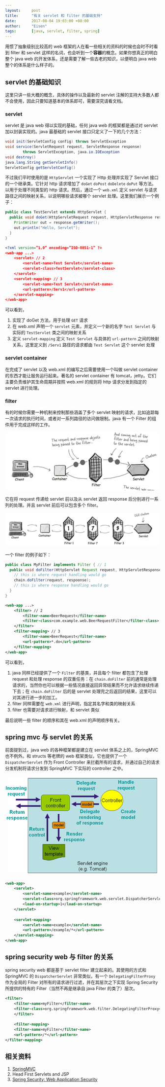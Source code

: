 ```yaml
---
layout:     post
title:      "有关 servlet 和 filter 的基础支持"
date:       2017-08-04 19:03:00 +08:00
author:     "Eisen"
tags:       [java, servlet, filter, spring]
---
```


用惯了抽象级别比较高的 web 框架的人在看一些相关的资料的时候也会时不时看到 filter 和 servlet 这样的名词，也会听到一个**容器**的概念。如果你想真正的明白整个 java web 的开发体系，还是需要了解一些古老的知识，以便明白 java web 整个的体系是什么样子的。

## servlet 的基础知识

这里只讲一些大概的概念，具体的操作以及最新的 servlet 注解的支持大多数人都不会使用，因此只要知道基本的体系即可，需要深究请看文档。

### servlet

servlet 是 java web 得以实现的基础，任何 java web 的框架都是通过对 servlet 加以封装实现的。java 最基础的 servlet 接口只定义了一下的几个方法：

```java
void init(ServletConfig config) throws ServletException
void service(ServletRequest request, ServletResponse response)
        throws ServletException, java.io.IOException
void destroy()
java.lang.String getServletInfo()
ServletConfig getServletConfig()
```

不过我们平时使用的是 `HttpServlet` 一个实现了 Http 处理并实现了 Servlet 接口的一个继承类。它针对 http 请求增加了 `doGet` `doPost` `doDelete` `doPut` 等方法。以用于处理不同类型的 http 请求。然后，通过一个 `web.xml` 定义 servlet 与请求路径之间的映射关系，以说明哪些请求被哪个 servlet 处理。这里我们展示一个例子：

```java
public class TestServlet extends HttpServlet {
  public void doGet(HttpServletRequest request, HttpServletResponse response) throws IOException { // 1
    PrintWriter out = response.getWriter();
    out.println("Hello, Servlet");
  }
}
```

```xml
<?xml version=”1.0” encoding=”ISO-8851-1” ?>
<web-app ...>
    <servlet> // 2
        <servlet-name>Test Servlet</servlet-name>
        <servlet-class>TestServlet</servlet-class>
    </servlet>
    <servlet-mapping> // 3
        <servlet-name>Test Servlet</servlet-name>
        <url-pattern>/Serv1</url-pattern>
    </servlet-mapping>
</web-app>
```

可以看到，

1. 实现了 doGet 方法，用于处理 `GET` 请求
2. 在 web.xml 声明一个 `servlet` 元素，并定义一个新的名字 `Test Servlet` 与实际的 `TestServlet` 类之间的映射关系
3. 定义 `servlet-mapping` 定义 `Test Servlet` 与具体的 `url-pattern` 之间的映射关系，这里定义到 `/Serv1` 路径的请求都由 `Test Servlet` 这个 servlet 处理

### servlet container

在完成了 servlet 以及 web.xml 的编写之后需要使用一个叫做 servlet container 的东西才能让服务运行起来。著名的 servlet container 有 tomcat，jetty。它们主要负责维护其生命周期并按照 web.xml 的规则将 http 请求分发到指定的 servlet 进行处理。

### filter

有的时候你需要一种机制来控制那些涵盖了多个 servlet 映射的请求，比如追踪每一次请求的执行时间，或者对一系列路径的访问做限制。java 有一个 Filter 的组件用于完成这样的工作。

![](/img/in-post/servlet-and-filter/filter.png)

它在将 request 传递给 servlet 前以及从 servlet 返回 response 后分别进行一系列的处理。并且 servlet 前后可以包含多个 filter。

![](/img/in-post/servlet-and-filter/multi-filters.png)

一个 filter 的例子如下：

```java
public class MyFilter implements Filter { // 1
  public void doFilter(HttpServlet Request request, HttpServletResponse response, FilterChain chain) {
    // this is where request handling would go
    chain.doFilter(request, respoonse);
    // this is where response handling would go
  }
}
```

```xml
<web-app ...>
    <filter> // 2
        <filter-name>BeerRequest</filter-name>
        <filter-class>com.example.web.BeerRequestFilter</filter-class> 
    </filter>
    <filter-mapping> // 3
    	<filter-name>BeerRequest</filter-name>
        <url-pattern>*.do</url-pattern>
	</filter-mapping>
</web-app>
```

可以看到，

1. java 同样已经提供了一个 `Filter` 的基类，并且每个 filter 都包含了处理 request 和处理 response 的双重任务：在 `chain.doFilter` 前的通常是处理请求的，当然你也可以根据一些情况直接返回异常结果而不允许请求继续传递下去；在 `chain.doFilter` 后的是 servlet 处理完之后返回的结果，这里可以对其进行进一步的加工。
2. filter 同样需要在 `web.xml` 进行声明，指定其名字和类的映射关系
3. filter 也需要对请求进行映射，和 servlet 类似

最后说明一些 filter 的顺序和其在 web.xml 的声明顺序有关。

## spring mvc 与 servlet 的关系

前面提到过，java web 的各种框架都是建立在 servlet 体系之上的，SpringMVC 也不例外。和 structs 等老牌的 web 框架类似，它也提供了一个 `DispatcherServlet` 作为 Front Controller 来拦截所有的请求，并通过自己的请求分发机制将请求分发到 SpringMVC 下实际的 controller 之中。

![](/img/in-post/servlet-and-filter/mvc.png)

```xml
<web-app>
    <servlet>
        <servlet-name>example</servlet-name>
        <servlet-class>org.springframework.web.servlet.DispatcherServlet</servlet-class>
        <load-on-startup>1</load-on-startup>
    </servlet>

    <servlet-mapping>
        <servlet-name>example</servlet-name>
        <url-pattern>/example/*</url-pattern>
    </servlet-mapping>
</web-app>
```

## spring security web 与 filter 的关系

spring security web 都是基于 servlet filter 建立起来的。其使用的方式和 SpringMVC 的 `DispatcherServlet` 非常类似，有一个 `DelegatingFilterProxy` 作为全局的 Filter 对所有的请求进行过滤，并在其层次之下实现 Spring Security 所提供的特有的 Filter（当然不再是继承自 java Filter 的类了）层次。

```xml
<filter>
    <filter-name>myFilter</filter-name>
    <filter-class>org.springframework.web.filter.DelegatingFilterProxy</filter-class>
    </filter>

    <filter-mapping>
    <filter-name>myFilter</filter-name>
    <url-pattern>/*</url-pattern>
</filter-mapping>
```


## 相关资料

1. [SpringMVC](https://docs.spring.io/spring/docs/current/spring-framework-reference/html/mvc.html)
2. Head First Servlets and JSP
3. [Spring Security: Web Application Security](https://docs.spring.io/spring-security/site/docs/current/reference/htmlsingle/#web-app-security)
